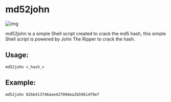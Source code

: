 # md52john

![img](jdjsj)

md52john is a simple Shell script created to crack the md5 hash, this simple Shell script is powered by John The Ripper to crack the hash.

## Usage:

```
md52john <_hash_>
```

## Example:

```
md52john 82bb413746aee42f89dea2b59614f9ef
```
